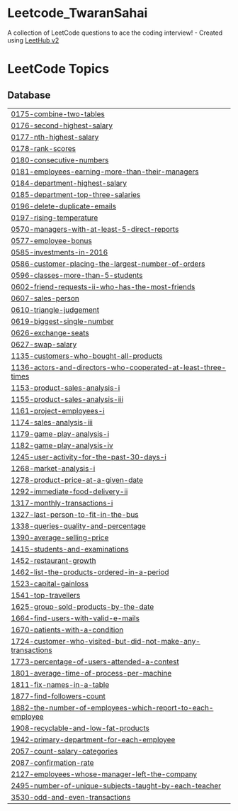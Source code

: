 # Leetcode_TwaranSahai
A collection of LeetCode questions to ace the coding interview! - Created using [LeetHub v2](https://github.com/arunbhardwaj/LeetHub-2.0)

<!---LeetCode Topics Start-->
# LeetCode Topics
## Database
|  |
| ------- |
| [0175-combine-two-tables](https://github.com/twaran1998/Leetcode_TwaranSahai/tree/master/0175-combine-two-tables) |
| [0176-second-highest-salary](https://github.com/twaran1998/Leetcode_TwaranSahai/tree/master/0176-second-highest-salary) |
| [0177-nth-highest-salary](https://github.com/twaran1998/Leetcode_TwaranSahai/tree/master/0177-nth-highest-salary) |
| [0178-rank-scores](https://github.com/twaran1998/Leetcode_TwaranSahai/tree/master/0178-rank-scores) |
| [0180-consecutive-numbers](https://github.com/twaran1998/Leetcode_TwaranSahai/tree/master/0180-consecutive-numbers) |
| [0181-employees-earning-more-than-their-managers](https://github.com/twaran1998/Leetcode_TwaranSahai/tree/master/0181-employees-earning-more-than-their-managers) |
| [0184-department-highest-salary](https://github.com/twaran1998/Leetcode_TwaranSahai/tree/master/0184-department-highest-salary) |
| [0185-department-top-three-salaries](https://github.com/twaran1998/Leetcode_TwaranSahai/tree/master/0185-department-top-three-salaries) |
| [0196-delete-duplicate-emails](https://github.com/twaran1998/Leetcode_TwaranSahai/tree/master/0196-delete-duplicate-emails) |
| [0197-rising-temperature](https://github.com/twaran1998/Leetcode_TwaranSahai/tree/master/0197-rising-temperature) |
| [0570-managers-with-at-least-5-direct-reports](https://github.com/twaran1998/Leetcode_TwaranSahai/tree/master/0570-managers-with-at-least-5-direct-reports) |
| [0577-employee-bonus](https://github.com/twaran1998/Leetcode_TwaranSahai/tree/master/0577-employee-bonus) |
| [0585-investments-in-2016](https://github.com/twaran1998/Leetcode_TwaranSahai/tree/master/0585-investments-in-2016) |
| [0586-customer-placing-the-largest-number-of-orders](https://github.com/twaran1998/Leetcode_TwaranSahai/tree/master/0586-customer-placing-the-largest-number-of-orders) |
| [0596-classes-more-than-5-students](https://github.com/twaran1998/Leetcode_TwaranSahai/tree/master/0596-classes-more-than-5-students) |
| [0602-friend-requests-ii-who-has-the-most-friends](https://github.com/twaran1998/Leetcode_TwaranSahai/tree/master/0602-friend-requests-ii-who-has-the-most-friends) |
| [0607-sales-person](https://github.com/twaran1998/Leetcode_TwaranSahai/tree/master/0607-sales-person) |
| [0610-triangle-judgement](https://github.com/twaran1998/Leetcode_TwaranSahai/tree/master/0610-triangle-judgement) |
| [0619-biggest-single-number](https://github.com/twaran1998/Leetcode_TwaranSahai/tree/master/0619-biggest-single-number) |
| [0626-exchange-seats](https://github.com/twaran1998/Leetcode_TwaranSahai/tree/master/0626-exchange-seats) |
| [0627-swap-salary](https://github.com/twaran1998/Leetcode_TwaranSahai/tree/master/0627-swap-salary) |
| [1135-customers-who-bought-all-products](https://github.com/twaran1998/Leetcode_TwaranSahai/tree/master/1135-customers-who-bought-all-products) |
| [1136-actors-and-directors-who-cooperated-at-least-three-times](https://github.com/twaran1998/Leetcode_TwaranSahai/tree/master/1136-actors-and-directors-who-cooperated-at-least-three-times) |
| [1153-product-sales-analysis-i](https://github.com/twaran1998/Leetcode_TwaranSahai/tree/master/1153-product-sales-analysis-i) |
| [1155-product-sales-analysis-iii](https://github.com/twaran1998/Leetcode_TwaranSahai/tree/master/1155-product-sales-analysis-iii) |
| [1161-project-employees-i](https://github.com/twaran1998/Leetcode_TwaranSahai/tree/master/1161-project-employees-i) |
| [1174-sales-analysis-iii](https://github.com/twaran1998/Leetcode_TwaranSahai/tree/master/1174-sales-analysis-iii) |
| [1179-game-play-analysis-i](https://github.com/twaran1998/Leetcode_TwaranSahai/tree/master/1179-game-play-analysis-i) |
| [1182-game-play-analysis-iv](https://github.com/twaran1998/Leetcode_TwaranSahai/tree/master/1182-game-play-analysis-iv) |
| [1245-user-activity-for-the-past-30-days-i](https://github.com/twaran1998/Leetcode_TwaranSahai/tree/master/1245-user-activity-for-the-past-30-days-i) |
| [1268-market-analysis-i](https://github.com/twaran1998/Leetcode_TwaranSahai/tree/master/1268-market-analysis-i) |
| [1278-product-price-at-a-given-date](https://github.com/twaran1998/Leetcode_TwaranSahai/tree/master/1278-product-price-at-a-given-date) |
| [1292-immediate-food-delivery-ii](https://github.com/twaran1998/Leetcode_TwaranSahai/tree/master/1292-immediate-food-delivery-ii) |
| [1317-monthly-transactions-i](https://github.com/twaran1998/Leetcode_TwaranSahai/tree/master/1317-monthly-transactions-i) |
| [1327-last-person-to-fit-in-the-bus](https://github.com/twaran1998/Leetcode_TwaranSahai/tree/master/1327-last-person-to-fit-in-the-bus) |
| [1338-queries-quality-and-percentage](https://github.com/twaran1998/Leetcode_TwaranSahai/tree/master/1338-queries-quality-and-percentage) |
| [1390-average-selling-price](https://github.com/twaran1998/Leetcode_TwaranSahai/tree/master/1390-average-selling-price) |
| [1415-students-and-examinations](https://github.com/twaran1998/Leetcode_TwaranSahai/tree/master/1415-students-and-examinations) |
| [1452-restaurant-growth](https://github.com/twaran1998/Leetcode_TwaranSahai/tree/master/1452-restaurant-growth) |
| [1462-list-the-products-ordered-in-a-period](https://github.com/twaran1998/Leetcode_TwaranSahai/tree/master/1462-list-the-products-ordered-in-a-period) |
| [1523-capital-gainloss](https://github.com/twaran1998/Leetcode_TwaranSahai/tree/master/1523-capital-gainloss) |
| [1541-top-travellers](https://github.com/twaran1998/Leetcode_TwaranSahai/tree/master/1541-top-travellers) |
| [1625-group-sold-products-by-the-date](https://github.com/twaran1998/Leetcode_TwaranSahai/tree/master/1625-group-sold-products-by-the-date) |
| [1664-find-users-with-valid-e-mails](https://github.com/twaran1998/Leetcode_TwaranSahai/tree/master/1664-find-users-with-valid-e-mails) |
| [1670-patients-with-a-condition](https://github.com/twaran1998/Leetcode_TwaranSahai/tree/master/1670-patients-with-a-condition) |
| [1724-customer-who-visited-but-did-not-make-any-transactions](https://github.com/twaran1998/Leetcode_TwaranSahai/tree/master/1724-customer-who-visited-but-did-not-make-any-transactions) |
| [1773-percentage-of-users-attended-a-contest](https://github.com/twaran1998/Leetcode_TwaranSahai/tree/master/1773-percentage-of-users-attended-a-contest) |
| [1801-average-time-of-process-per-machine](https://github.com/twaran1998/Leetcode_TwaranSahai/tree/master/1801-average-time-of-process-per-machine) |
| [1811-fix-names-in-a-table](https://github.com/twaran1998/Leetcode_TwaranSahai/tree/master/1811-fix-names-in-a-table) |
| [1877-find-followers-count](https://github.com/twaran1998/Leetcode_TwaranSahai/tree/master/1877-find-followers-count) |
| [1882-the-number-of-employees-which-report-to-each-employee](https://github.com/twaran1998/Leetcode_TwaranSahai/tree/master/1882-the-number-of-employees-which-report-to-each-employee) |
| [1908-recyclable-and-low-fat-products](https://github.com/twaran1998/Leetcode_TwaranSahai/tree/master/1908-recyclable-and-low-fat-products) |
| [1942-primary-department-for-each-employee](https://github.com/twaran1998/Leetcode_TwaranSahai/tree/master/1942-primary-department-for-each-employee) |
| [2057-count-salary-categories](https://github.com/twaran1998/Leetcode_TwaranSahai/tree/master/2057-count-salary-categories) |
| [2087-confirmation-rate](https://github.com/twaran1998/Leetcode_TwaranSahai/tree/master/2087-confirmation-rate) |
| [2127-employees-whose-manager-left-the-company](https://github.com/twaran1998/Leetcode_TwaranSahai/tree/master/2127-employees-whose-manager-left-the-company) |
| [2495-number-of-unique-subjects-taught-by-each-teacher](https://github.com/twaran1998/Leetcode_TwaranSahai/tree/master/2495-number-of-unique-subjects-taught-by-each-teacher) |
| [3530-odd-and-even-transactions](https://github.com/twaran1998/Leetcode_TwaranSahai/tree/master/3530-odd-and-even-transactions) |
<!---LeetCode Topics End-->